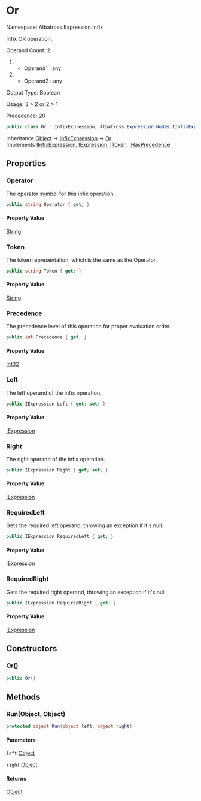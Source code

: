 # Or

Namespace: Albatross.Expression.Infix

Infix OR operation.

Operand Count: 2

1. - Operand1 : any
2. - Operand2 : any

Output Type: Boolean

Usage: 3 &gt; 2 or 2 &gt; 1

Precedance: 20

```csharp
public class Or : InfixExpression, Albatross.Expression.Nodes.IInfixExpression, Albatross.Expression.Nodes.IExpression, Albatross.Expression.Nodes.IToken, Albatross.Expression.Nodes.IHasPrecedence
```

Inheritance [Object](https://docs.microsoft.com/en-us/dotnet/api/system.object) → [InfixExpression](./albatross.expression.infix.infixexpression.md) → [Or](./albatross.expression.infix.or.md)<br>
Implements [IInfixExpression](./albatross.expression.nodes.iinfixexpression.md), [IExpression](./albatross.expression.nodes.iexpression.md), [IToken](./albatross.expression.nodes.itoken.md), [IHasPrecedence](./albatross.expression.nodes.ihasprecedence.md)

## Properties

### **Operator**

The operator symbol for this infix operation.

```csharp
public string Operator { get; }
```

#### Property Value

[String](https://docs.microsoft.com/en-us/dotnet/api/system.string)<br>

### **Token**

The token representation, which is the same as the Operator.

```csharp
public string Token { get; }
```

#### Property Value

[String](https://docs.microsoft.com/en-us/dotnet/api/system.string)<br>

### **Precedence**

The precedence level of this operation for proper evaluation order.

```csharp
public int Precedence { get; }
```

#### Property Value

[Int32](https://docs.microsoft.com/en-us/dotnet/api/system.int32)<br>

### **Left**

The left operand of the infix operation.

```csharp
public IExpression Left { get; set; }
```

#### Property Value

[IExpression](./albatross.expression.nodes.iexpression.md)<br>

### **Right**

The right operand of the infix operation.

```csharp
public IExpression Right { get; set; }
```

#### Property Value

[IExpression](./albatross.expression.nodes.iexpression.md)<br>

### **RequiredLeft**

Gets the required left operand, throwing an exception if it's null.

```csharp
public IExpression RequiredLeft { get; }
```

#### Property Value

[IExpression](./albatross.expression.nodes.iexpression.md)<br>

### **RequiredRight**

Gets the required right operand, throwing an exception if it's null.

```csharp
public IExpression RequiredRight { get; }
```

#### Property Value

[IExpression](./albatross.expression.nodes.iexpression.md)<br>

## Constructors

### **Or()**

```csharp
public Or()
```

## Methods

### **Run(Object, Object)**

```csharp
protected object Run(object left, object right)
```

#### Parameters

`left` [Object](https://docs.microsoft.com/en-us/dotnet/api/system.object)<br>

`right` [Object](https://docs.microsoft.com/en-us/dotnet/api/system.object)<br>

#### Returns

[Object](https://docs.microsoft.com/en-us/dotnet/api/system.object)<br>
